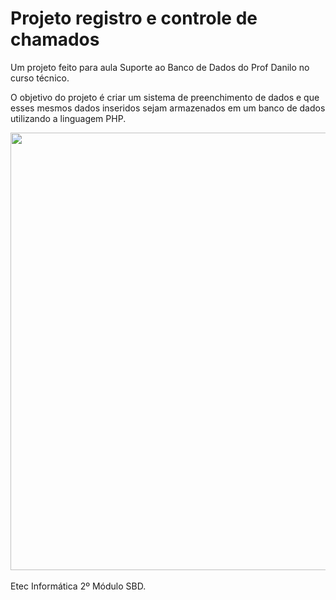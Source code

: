 # Projeto registro e controle de chamados

Um projeto feito para aula Suporte ao Banco de Dados do Prof Danilo no curso técnico.

O objetivo do projeto é criar um sistema de preenchimento de dados e que esses mesmos dados inseridos 
sejam armazenados em um banco de dados utilizando a linguagem PHP.

<img src="https://github.com/WilliamVenancio/projeto-chamados/assets/65145639/28c1e92a-4fba-44b6-809d-5bc09edc5009" width="700px">
<br><br>
Etec Informática 2º Módulo SBD.
